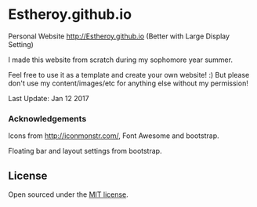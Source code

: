 # Estheroy.github.io

Personal Website http://Estheroy.github.io (Better with Large Display Setting)

I made this website from scratch during my sophomore year summer.

Feel free to use it as a template and create your own website! :) But please don't use my content/images/etc for anything else without my permission!

Last Update: Jan 12 2017

### Acknowledgements

Icons from http://iconmonstr.com/, Font Awesome and bootstrap.

Floating bar and layout settings from bootstrap.

## License

Open sourced under the [MIT license](LICENSE.md).
